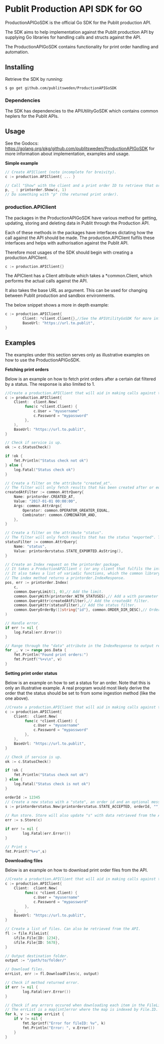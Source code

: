 # Publit Production API SDK for GO

ProductionAPIGoSDK is the official Go SDK for the Publit production API.

The SDK aims to help implementation against the Publit production API by supplying Go libraries for handling 
calls and structs against the API.

The ProductionAPIGoSDK contains functionality for print order handling and automation.

## Installing

Retrieve the SDK by running:

`$ go get github.com/publitsweden/ProductionAPIGoSDK`

### Dependencies

The SDK has dependencies to the APIUtilityGoSDK which contains common heplers for the Publit APIs.

## Usage

See the Godocs: https://golang.org/pkg/github.com/publitsweden/ProductionAPIGoSDK for more information about implementation, examples and usage.

**Simple example**
```Go
// Create APIClient (note incomplete for breivity).
c := production.APIClient{ ... }

// Call "Show" with the client and a print order ID to retrieve that order from the Publit API.
p, _ : printorder.Show(c, 1)
// Do something with "p" (the returned print order).
```

### production.APIClient
The packages in the ProductionAPIGoSDK have various method for getting, updating, storing and deleting data in Publit through the Production API.

Each of these methods in the packages have interfaces dictating how the call against the API should be made.
The production.APIClient fulfils these interfaces and helps with authorisation against the Publit API.

Therefore most usages of the SDK should begin with creating a production.APIClient.

```Go
c := production.APIClient{}
```

The APIClient has a Client attribute which takes a *common.Client, which performs the actual calls against the API.

It also takes the base URL as argument. This can be used for changing between Publit production and sandbox environments.

The below snippet shows a more in depth example:

```Go
c := production.APIClient{
        Client: *client.Client{},//See the APIUtilityGoSDK for more information about client.Client
        BaseUrl: "https://url.to.publit",
}
```

## Examples
The examples under this section serves only as illustrative examples on how to use the ProductionAPIGoSDK.

**Fetching print orders**

Below is an example on how to fetch print orders after a certain dat filtered by a status. 
The response is also limited to 1.

```Go 
//Create a production.APIClient that will aid in making calls against the API.
c := production.APIClient{
    Client:  client.New(
         func(c *client.Client) {
             c.User = "myusername"
             c.Password = "mypassword"
         },
    ),
    BaseUrl: "https://url.to.publit",
}

// Check if service is up.
ok := c.StatusCheck()

if !ok {
    fmt.Println("Status check not ok")
} else {
    log.Fatal("Status check ok")
}

// Create a filter on the attribute "created_at".
// The filter will only fetch results that has been created after or equal to the 1st ofh january 2017.
createdAtFilter := common.AttrQuery{
    Name: printorder.CREATED_AT,
    Value: "2017-01-01 00:00:00",
    Args: common.AttrArgs{
        Operator: common.OPERATOR_GREATER_EQUAL,
        Combinator: common.COMBINATOR_AND,
    },
}

// Create a filter on the attribute "status".
// The filter will only fetch results that has the status "exported". The state constant resides in the printorderstatus package.
statusFilter := common.AttrQuery{
    Name: "status",
    Value: printorderstatus.STATE_EXPORTED.AsString(),
}

// Create an Index request on the printorder package.
// It takes a ProductionAPIClient c (or any client that fulfils the interface states for the Index method in the printorders package).
// It also takes a list of variadic functions, which the common library has helpers for compiling more easily.
// The index method returns a printorder.IndexResponse.
pos, err := printorder.Index(
    c,
    common.QueryLimit(1, 0),// Add the limit.
    common.QueryWith(printorder.WITH_STATUSES),// Add a with parameter (this loads the resource with any related printorderstatuses). 
    common.QueryAttr(createdAtFilter),// Add the createdAt filter.
    common.QueryAttr(statusFilter),// Add the status filter.
    common.QueryOrderBy([]string{"id"}, common.ORDER_DIR_DESC),// Order results by id in descending direction.
)

// Handle error.
if err != nil {
    log.Fatal(err.Error())
}

// Range through the "data" attribute in the IndexResponse to output received print orders.
for _, v := range pos.Data {
    fmt.Println("Found print orders:")
    fmt.Printf("%+v\n", v)
}
```

**Setting print order status**

Below is an example on how to set a status for an order. Note that this is only an illustrative example.
A real program would most likely derive the order that the status should be set to from some ingestion method (like the one above).

```Go
//Create a production.APIClient that will aid in making calls against the API.
c := production.APIClient{
    Client:  client.New(
         func(c *client.Client) {
             c.User = "myusername"
             c.Password = "mypassword"
         },
    ),
    BaseUrl: "https://url.to.publit",
}

// Check if service is up.
ok := c.StatusCheck()

if !ok {
    fmt.Println("Status check not ok")
} else {
    log.Fatal("Status check is not ok")
}

orderId := 12345
// Create a new status with a "state", an order id and an optional message.
s := printorderstatus.New(printorderstatus.STATE_ACCEPTED, orderId, "")
    
// Run store. Store will also update "s" with data retrieved from the API.
err := s.Store(c)

if err != nil {
        log.Fatal(err.Error())
}

// Print s
fmt.Printf("%+v",s)

```

**Downloading files**

Below is an example on how to download print order files from the API.

```Go
//Create a production.APIClient that will aid in making calls against the API.
c := production.APIClient{
    Client:  client.New(
         func(c *client.Client) {
             c.User = "myusername"
             c.Password = "mypassword"
         },
    ),
    BaseUrl: "https://url.to.publit",
}

// Create a list of files. Can also be retrieved from the API.
fl := file.FileList{
    &file.File{ID: 1234},
    &file.File{ID: 5678},
}

// Output destination folder.
output := "/path/to/folder/"

// Download files.
errList, err := fl.DownloadFiles(c, output)

// Check if method returned error.
if err != nil {
        log.Fatal(err.Error())
}

// Check if any errors occured when downloading each item in the FileList.
// The errList is a map[int]error where the map is indexed by File.ID.
for k, v := range errList {
    if v != nil {
        fmt.Sprintf("Error for fileID: %v", k)
        fmt.Println("Error: ", v.Error())
    }
}

```